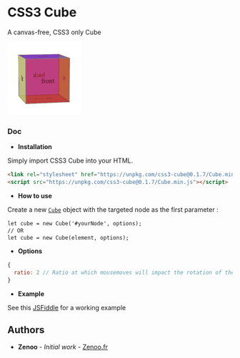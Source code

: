# CSS3 Cube

A canvas-free, CSS3 only Cube

[![Demo](https://github.com/Zenoo/CSS3-Cube/raw/master/cube-demo.gif)](https://jsfiddle.net/Zenoo0/krn7ygd3/)

### Doc

* **Installation**

Simply import CSS3 Cube into your HTML.
```HTML
<link rel="stylesheet" href="https://unpkg.com/css3-cube@0.1.7/Cube.min.css">
<script src="https://unpkg.com/css3-cube@0.1.7/Cube.min.js"></script>	
```
* **How to use**

Create a new [`Cube`](https://zenoo.github.io/CSS3-Cube/Cube.html) object with the targeted node as the first parameter :
```
let cube = new Cube('#yourNode', options);
// OR
let cube = new Cube(element, options);
```
* **Options**

```js
{
  ratio: 2 // Ratio at which mousemoves will impact the rotation of the cube
}
```

* **Example**

See this [JSFiddle](https://jsfiddle.net/Zenoo0/krn7ygd3/) for a working example

## Authors

* **Zenoo** - *Initial work* - [Zenoo.fr](https://zenoo.fr)
